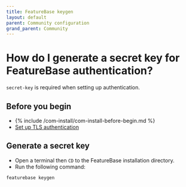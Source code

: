 ```yaml
---
title: FeatureBase keygen
layout: default
parent: Community configuration
grand_parent: Community
---
```


# How do I generate a secret key for FeatureBase authentication?

`secret-key` is required when setting up authentication.

## Before you begin

* {% include /com-install/com-install-before-begin.md %}
* [Set up TLS authentication](/docs/community/com-config-auth/com-config-tls-auth)

## Generate a secret key

* Open a terminal then `CD` to the FeatureBase installation directory.
* Run the following command:

```
featurebase keygen
```
